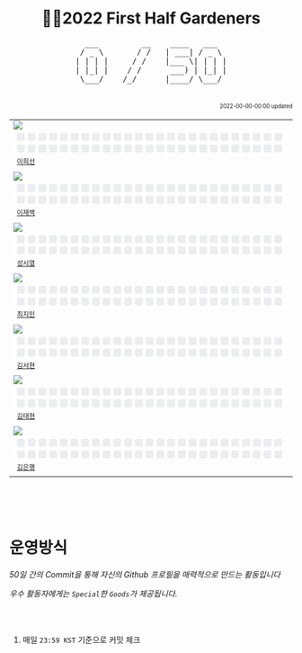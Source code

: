 <h1 align="center"> 🧑‍🌾2022 First Half Gardeners </h1>
<!-- 🧑‍🌾2022 Second Half Gardeners -->







<!---------------->
<!-- 진척도 영역 -->
<!---------------->

<!-- http://patorjk.com/software/taag/#p=display&f=Ogre&t=X%20%20%20%2F%20%20%2050 -->
<pre align="center">
  ___         __    ____   ___  
 / _ \       / /   | ___| / _ \ 
| | | |     / /    |___ \| | | |
| |_| |    / /      ___) | |_| |
 \___/    /_/      |____/ \___/ 
                                                                      
</pre>


<div align="right">
 <sup><sub>2022-00-00-00:00 updated</sub></sup>
</div>


<!--
  <tr>
    <td align="left"><a href="https://github.com/kimbank"><img src="프로필이미지주소" width="50px;"/></a>&nbsp;&nbsp;<img src="./svg/sunnyinha.svg"><br /><sup>&nbsp;&nbsp;<a href="https://github.com/닉네임">이름이름</a><br /></sup></td>
 </tr>
 -->

<table align="center">
 <tr>
    <td align="left"><a href="https://github.com/kimbank"><img src="https://avatars.githubusercontent.com/u/80040296?v=4" width="50px;"/></a>&nbsp;&nbsp;<img src="./svg/sunnyinha.svg"><br /><sup>&nbsp;&nbsp;<a href="https://github.com/sunnyinha">이희선</a><br /></sup></td>
 </tr>
 <tr>
    <td align="left"><a href="https://github.com/kimbank"><img src="https://avatars.githubusercontent.com/u/103738589?v=4" width="50px;"/></a>&nbsp;&nbsp;<img src="./svg/sunnyinha.svg"><br /><sup>&nbsp;&nbsp;<a href="https://github.com/ThinkingVincent">이재백</a><br /></sup></td>
 </tr>
   <tr>
    <td align="left"><a href="https://github.com/kimbank"><img src="https://avatars.githubusercontent.com/u/86465983?v=4" width="50px;"/></a>&nbsp;&nbsp;<img src="./svg/sunnyinha.svg"><br /><sup>&nbsp;&nbsp;<a href="https://github.com/sungsiyul">성시열</a><br /></sup></td>
 </tr>
  <tr>
    <td align="left"><a href="https://github.com/kimbank"><img src="https://avatars.githubusercontent.com/u/105258203?v=4" width="50px;"/></a>&nbsp;&nbsp;<img src="./svg/sunnyinha.svg"><br /><sup>&nbsp;&nbsp;<a href="https://github.com/Jimin0430">최지민</a><br /></sup></td>
 </tr>
 <tr>
    <td align="left"><a href="https://github.com/kimbank"><img src="https://avatars.githubusercontent.com/u/101259627?v=4" width="50px;"/></a>&nbsp;&nbsp;<img src="./svg/sunnyinha.svg"><br /><sup>&nbsp;&nbsp;<a href="https://github.com/deEdenKim">김서현</a><br /></sup></td>
 </tr>
 <tr>
    <td align="left"><a href="https://github.com/kimbank"><img src="https://avatars.githubusercontent.com/u/81970551?v=4" width="50px;"/></a>&nbsp;&nbsp;<img src="./svg/sunnyinha.svg"><br /><sup>&nbsp;&nbsp;<a href="https://github.com/hamzzi0097">김태현</a><br /></sup></td>
 </tr>
 <tr>
    <td align="left"><a href="https://github.com/kimbank"><img src="https://avatars.githubusercontent.com/u/87305109?v=4" width="50px;"/></a>&nbsp;&nbsp;<img src="./svg/kimbank.svg"><br /><sup>&nbsp;&nbsp;<a href="https://github.com/kimbank">김은행</a><br /></sup></td>
 </tr>
</table>

<br /><br /><br />







<!------------------>
<!-- 운영방식 영역 -->
<!------------------>

# 운영방식

_50일 간의 Commit을 통해 자신의 Github 프로필을 매력적으로 만드는 활동입니다_

_우수 활동자에게는 `Special`한 `Goods`가 제공됩니다._

<br /><br />

1. 매일 `23:59 KST` 기준으로 커밋 체크

















<!-- ![Metrics](https://metrics.lecoq.io/kimbank?template=classic&base.activity=0&base.community=0&base.repositories=0&base.metadata=0&isocalendar=1&lines=1&isocalendar.duration=half-year&config.timezone=Asia%2FSeoul) -->
<!-- 참고 : https://metrics.lecoq.io/ -->

